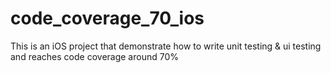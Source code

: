 # code_coverage_70_ios

This is an iOS project that demonstrate how to write unit testing & ui testing and reaches code coverage around 70%
